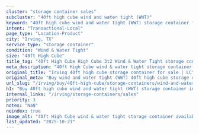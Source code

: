 ```yaml
---
cluster: "storage container sales"
subcluster: "40ft high cube wind and water tight (WWT)"
keyword: "40ft high cube wind and water tight (WWT) storage container for sale Irving, TX"
intent: "Transactional-Local"
page_type: "Location-Product"
city: "Irving, TX"
service_type: "storage container"
condition: "Wind & Water Tight"
size: "40ft High Cube"
title_tag: "40ft High Cube High Cube 3t2 Wind & Water Tight storage container Sales in Irving | LC Container"
meta_description: "40ft High Cube wind & water tight storage container sales in Irving. High cube containers with extra height. Fast delivery, competitive pricing. Serving storage containers area. Quote ID: FWD. Call (214) 524-4168 for your free quote today."
original_title: "Irving 40ft high cube storage container for sale | LC"
original_meta: "Buy wind and water tight (WWT) 40ft high cube storage container sale with local delivery in Irving, TX. LC Container — local Since 2003. Request a fast quote today."
url_slug: "/irving/buy/40ft-high-cube/storage-containers/wind-and-water-tight-wwt"
h1: "Buy 40ft high cube wind and water tight (WWT) storage container in Irving"
internal_links: "/irving/storage-containers/sales"
priority: 3
notes: "NaN"
noindex: true
image_alt: "40ft High Cube wind & water tight storage container available for delivery in Irving"
last_updated: "2025-10-21"
---
```


<!-- TODO: Add unique city/inventory copy, images, and internal links here. -->
